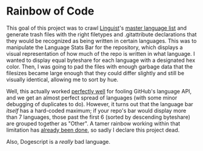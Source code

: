 # Rainbow of Code

This goal of this project was to crawl [Linguist](https://github.com/github/linguist)'s [master language list](https://github.com/github/linguist/blob/master/lib/linguist/languages.yml) and generate trash files with the right filetypes and .gitattribute declarations that they would be recognized as being written in certain languages. This was to manipulate the Language Stats Bar for the repository, which displays a visual representation of how much of the repo is written in what language. I wanted to display equal byteshare for each language with a designated hex color. Then, I was going to pad the files with enough garbage data that the filesizes became large enough that they could differ slightly and still be visually identical, allowing me to sort by hue.

Well, this actually worked [perfectly well](https://api.github.com/repos/calamitizer/rainbow-of-code/languages) for fooling GitHub's language API, and we get an almost perfect spread of languages (with some minor debugging of duplicates to do). However, it turns out that the language bar *itself* has a hard-coded maximum; if your repo's bar would display more than 7 languages, those past the first 6 (sorted by descending byteshare) are grouped together as "Other". A tamer rainbow working within that limitation has [already been done](https://github.com/ozh/rainbow), so sadly I declare this project dead.

Also, Dogescript is a *really* bad language.
